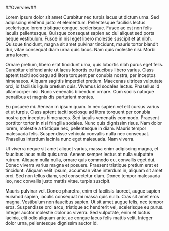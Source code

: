 ##Overview##

Lorem ipsum dolor sit amet Curabitur nec turpis lacus ut dictum urna. Sed adipiscing eleifend justo et elementum. Pellentesque facilisis lectus scelerisque lorem tristique congue. scelerisque. Fusce ac est non felis iaculis pellentesque. Quisque consequat sapien ac dui aliquet sed porta neque vestibulum. Fusce in nisl eget libero molestie suscipit et at nibh. Quisque tincidunt, magna sit amet pulvinar tincidunt, mauris tortor blandit dui, vitae consequat diam urna quis lacus. Nam quis molestie nisi. Morbi urna lorem.

Ornare pretium, libero erat tincidunt urna, quis lobortis nibh purus eget felis. Curabitur eleifend ante ut lacus lobortis eu faucibus libero varius. Class aptent taciti sociosqu ad litora torquent per conubia nostra, per inceptos himenaeos. Aliquam sagittis imperdiet pretium. Maecenas ultrices vulputate orci, id facilisis ligula pretium quis. Vivamus id sodales lectus. Phasellus id ullamcorper nisi. Nunc venenatis bibendum ornare. Cum sociis natoque penatibus et magnis dis parturient montes.

Eu posuere mi. Aenean in ipsum quam. In nec sapien vel elit cursus varius et ut turpis. Class aptent taciti sociosqu ad litora torquent per conubia nostra per inceptos himenaeos. Sed iaculis venenatis commodo. Praesent porttitor tortor in nisi fringilla sodales. Nunc quis dignissim risus. Nam dolor lorem, molestie a tristique nec, pellentesque in diam. Mauris tempor malesuada felis. Suspendisse vehicula convallis nulla nec consequat. Phasellus interdum lacinia nunc eget malesuada. Nam viverra.

Ut viverra neque sit amet aliquet varius, massa enim adipiscing magna, et faucibus lacus nulla quis urna. Aenean semper lectus at nulla vulputate rutrum. Aliquam nulla nulla, ornare quis commodo eu, convallis eget dui. Donec viverra varius magna et posuere. Praesent tristique pretium erat et tincidunt. Aliquam velit ipsum, accumsan vitae interdum in, aliquam sit amet orci. Sed non tellus diam, sed consectetur diam. Donec tempor malesuada leo, nec convallis justo mattis vitae. turpis suscipit.

Mauris pulvinar vel. Donec pharetra, enim et facilisis laoreet, augue sapien euismod sapien, iaculis consequat mi massa quis nulla. Cras sit amet eros magna. Vestibulum non faucibus sapien. Ut sit amet augue felis, nec tempor eros. Suspendisse orci arcu, tristique ac hendrerit vel, scelerisque eu purus. Integer auctor molestie dolor ac viverra. Sed vulputate, enim et luctus lacinia, elit odio aliquam ante, ac congue lacus felis mattis velit. Integer dolor urna, pellentesque dignissim auctor id.